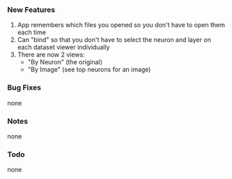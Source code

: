 ### New Features

1. App remembers which files you opened so you don't have to open them each time
2. Can "bind" so that you don't have to select the neuron and layer on each dataset viewer individually
3. There are now 2 views:
   - "By Neuron" (the original)
   - "By Image" (see top neurons for an image)

### Bug Fixes

none 

### Notes

none

### Todo

none

